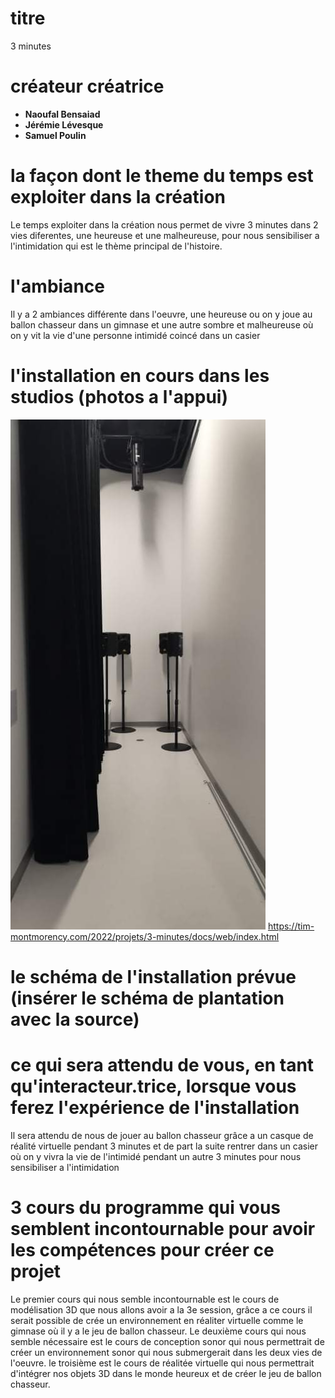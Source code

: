 # titre
3 minutes
# créateur créatrice
- **Naoufal Bensaiad**
- **Jérémie Lévesque**
- **Samuel Poulin**
# la façon dont le theme du temps est exploiter dans la création
Le temps exploiter dans la création nous permet de vivre 3 minutes dans 2 vies diferentes, une heureuse et une malheureuse, pour nous sensibiliser a l'intimidation qui est le thème principal de l'histoire.
# l'ambiance
Il y a 2 ambiances différente dans l'oeuvre, une heureuse ou on y joue au ballon chasseur dans un gimnase et une autre sombre et malheureuse où on y vit la vie d'une personne intimidé coincé dans un casier
# l'installation en cours dans les studios (photos a l'appui)
![image de l'installation de 3 Minutes](media/image_3_minutes.png)
https://tim-montmorency.com/2022/projets/3-minutes/docs/web/index.html
# le schéma de l'installation prévue (insérer le schéma de plantation avec la source)
# ce qui sera attendu de vous, en tant qu'interacteur.trice, lorsque vous ferez l'expérience de l'installation
Il sera attendu de nous de jouer au ballon chasseur grâce a un casque de réalité virtuelle pendant 3 minutes et de part la suite rentrer dans un casier où on y vivra la vie de l'intimidé pendant un autre 3 minutes pour nous sensibiliser a l'intimidation 
# 3 cours du programme qui vous semblent incontournable pour avoir les compétences pour créer ce projet
Le premier cours qui nous semble incontournable est le cours de modélisation 3D que nous allons avoir a la 3e session, grâce a ce cours il serait possible de crée un environnement en réaliter virtuelle comme le gimnase où il y a le jeu de ballon chasseur. Le deuxième cours qui nous semble nécessaire est le cours de conception sonor qui nous permettrait de créer un environnement sonor qui nous submergerait dans les deux vies de l'oeuvre. le troisième est le cours de réalitée virtuelle qui nous permettrait d'intégrer nos objets 3D dans le monde heureux et de créer le jeu de ballon chasseur.   
